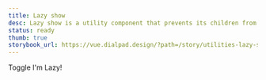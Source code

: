 ```yaml
---
title: Lazy show
desc: Lazy show is a utility component that prevents its children from being rendered until the first time it is shown.
status: ready
thumb: true
storybook_url: https://vue.dialpad.design/?path=/story/utilities-lazy-show--default
---
```


<code-well-header>
  <dt-button @click="isShown = !isShown">
    Toggle
  </dt-button>
  <dt-lazy-show
    transition="fade"
    :show="isShown"
  >
    I'm Lazy!
  </dt-lazy-show>
</code-well-header>

<script>
export default {
  data() {
    return {
      isShown: false,
    }
  },
}
</script>
